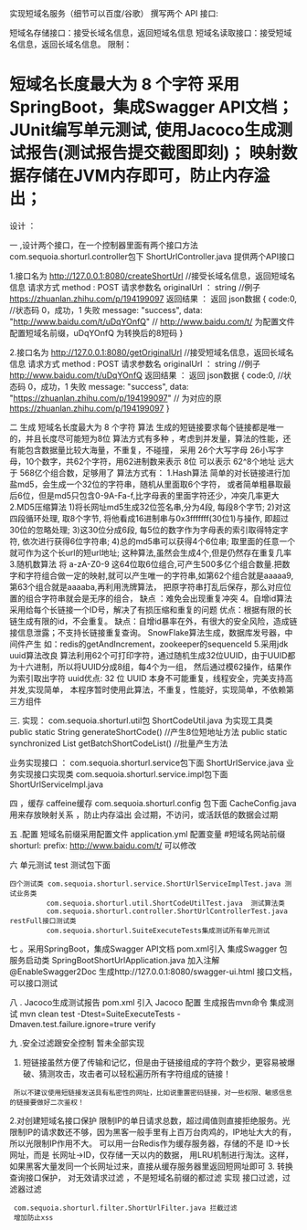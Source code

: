 实现短域名服务（细节可以百度/谷歌）
撰写两个 API 接口:

短域名存储接口：接受长域名信息，返回短域名信息
短域名读取接口：接受短域名信息，返回长域名信息。
限制：

短域名长度最大为 8 个字符
采用SpringBoot，集成Swagger API文档；
JUnit编写单元测试, 使用Jacoco生成测试报告(测试报告提交截图即刻)；
映射数据存储在JVM内存即可，防止内存溢出；
========================================================

设计 ：

 一 ,设计两个接口，在一个控制器里面有两个接口方法
 com.sequoia.shorturl.controller包下
 ShortUrlController.java   提供两个API接口

 1.接口名为   http://127.0.0.1:8080/createShortUrl  //接受长域名信息，返回短域名信息
 请求方式   method : POST
 请求参数名 originalUrl ： string  //例子 https://zhuanlan.zhihu.com/p/194199097
 返回结果 ：
 返回 json数据 { code:0,     //状态码  0，成功，1 失败
               message: "success",
               data: "http://www.baidu.com/t/uDqYOnfQ"  // http://www.baidu.com/t/ 为配置文件配置短域名前缀，uDqYOnfQ 为转换后的8短码
              }

2.接口名为   http://127.0.0.1:8080/getOriginalUrl //接受短域名信息，返回长域名信息
 请求方式   method : POST
 请求参数名 originalUrl ： string    //例子  http://www.baidu.com/t/uDqYOnfQ
 返回结果 ：
 返回 json数据 { code:0,     //状态码  0，成功，1 失败
                message: "success",
                data: "https://zhuanlan.zhihu.com/p/194199097"  // 为对应的原 https://zhuanlan.zhihu.com/p/194199097 
              }

二 生成 短域名长度最大为 8 个字符 算法
  生成的短链接要求每个链接都是唯一的，并且长度尽可能短为8位
  算法方式有多种 ，考虑到并发量，算法的性能，还有能包含数据量比较大海量，不重复，不碰撞，
  采用 26个大写字母 26小写字母，10个数字，共62个字符，用62进制数来表示
  8位 可以表示 62^8个地址  远大于 568亿个组合数，足够用了
  算法方式有：
   1.Hash算法
     简单的对长链接进行加盐md5，会生成一个32位的字符串，随机从里面取6个字符，
     或者简单粗暴取最后6位，但是md5只包含0-9A-Fa-f,比字母表的里面字符还少，冲突几率更大
   2.MD5压缩算法
     1)将长网址md5生成32位签名串,分为4段, 每段8个字节;
     2)对这四段循环处理, 取8个字节, 将他看成16进制串与0x3fffffff(30位1)与操作, 即超过30位的忽略处理;
     3)这30位分成6段, 每5位的数字作为字母表的索引取得特定字符, 依次进行获得6位字符串;
     4)总的md5串可以获得4个6位串; 取里面的任意一个就可作为这个长url的短url地址;
     这种算法,虽然会生成4个,但是仍然存在重复几率
   3.随机数算法 
     将 a-zA-Z0-9 这64位取6位组合,可产生500多亿个组合数量.把数字和字符组合做一定的映射,就可以产生唯一的字符串,如第62个组合就是aaaaa9,第63个组合就是aaaaba,再利用洗牌算法，
     把原字符串打乱后保存，那么对应位置的组合字符串就会是无序的组合，
     缺点 ：难免会出现重复冲突
   4。自增id算法
      采用给每个长链接一个ID号，解决了有损压缩和重复的问题
      优点：根据有限的长链生成有限的id，不会重复。
      缺点：自增id暴率在外，有很大的安全风险，造成链接信息泄露；不支持长链接重复查询。
      SnowFlake算法生成，数据库发号器，中间件产生 如：redis的getAndIncrement，zookeeper的sequenceId
   5.采用jdk uuid算法改良
     算法利用62个可打印字符，通过随机生成32位UUID，由于UUID都为十六进制，所以将UUID分成8组，每4个为一组，
     然后通过模62操作，结果作为索引取出字符
     uuid优点:
     32 位 UUID 本身不可能重复，线程安全，完美支持高并发,实现简单，
     本程序暂时使用此算法，不重复，性能好，实现简单，不依赖第三方组件

三. 实现：
   com.sequoia.shorturl.util包
   ShortCodeUtil.java 为实现工具类
   public static String generateShortCode() //产生8位短地址方法
   public static synchronized List<String> getBatchShortCodeList() //批量产生方法

   业务实现接口 ：
   com.sequoia.shorturl.service包下面
   ShortUrlService.java
   业务实现接口实现类
   com.sequoia.shorturl.service.impl包下面
   ShortUrlServiceImpl.java 

四 ，缓存  caffeine缓存  com.sequoia.shorturl.config 包下面
   CacheConfig.java  
   用来存放映射关系  ，防止内存溢出 
   会过期，不访问，或活跃低的数据会过期
   
五 .配置 短域名前缀采用配置文件 application.yml
   配置变量
    #短域名网站前缀
    shorturl:
        prefix: http://www.baidu.com/t/
    可以修改
    
 六  单元测试 test 测试包下面

    四个测试类 com.sequoia.shorturl.service.ShortUrlServiceImplTest.java 测试业务类
             com.sequoia.shorturl.util.ShortCodeUtilTest.java  测试算法类
             com.sequoia.shorturl.controller.ShortUrlControllerTest.java  restFull接口测试类
             com.sequoia.shorturl.SuiteExecuteTests集成测试所有单元测试
      
    
 七 。采用SpringBoot，集成Swagger API文档
    pom.xml引入  集成Swagger 包
    服务启动类 SpringBootShortUrlApplication.java 加入注解 @EnableSwagger2Doc
    生成http://127.0.0.1:8080/swagger-ui.html 接口文档，可以接口测试
   
 八 . Jacoco生成测试报告
     pom.xml 引入 Jacoco 配置
     生成报告mvn命令 集成测试
     mvn clean test -Dtest=SuiteExecuteTests  -Dmaven.test.failure.ignore=trure verify

 九 .安全过滤跟安全控制  暂未全部实现
   1. 短链接虽然方便了传输和记忆，但是由于链接组成的字符个数少，更容易被爆破、猜测攻击，攻击者可以轻松遍历所有字符组成的链接！

     所以不建议使用短链接发送具有私密性的网址，比如说重置密码链接，对一些权限、敏感信息的链接要做好二次鉴权！
   2.对创建短域名接口保护 限制IP的单日请求总数，超过阈值则直接拒绝服务。光限制IP的请求数还不够，因为黑客一般手里有上百万台肉鸡的，IP地址大大的有，
      所以光限制IP作用不大。 可以用一台Redis作为缓存服务器，存储的不是 ID->长网址，而是 长网址->ID，仅存储一天以内的数据，
      用LRU机制进行淘汰。这样，如果黑客大量发同一个长网址过来，直接从缓存服务器里返回短网址即可
   3. 转换查询接口保护， 对无效请求过滤 ，不是短域名前缀的都过滤
      实现 接口过滤，过滤器过滤
      
     com.sequoia.shorturl.filter.ShortUrlFilter.java 拦截过滤
     增加防止xss